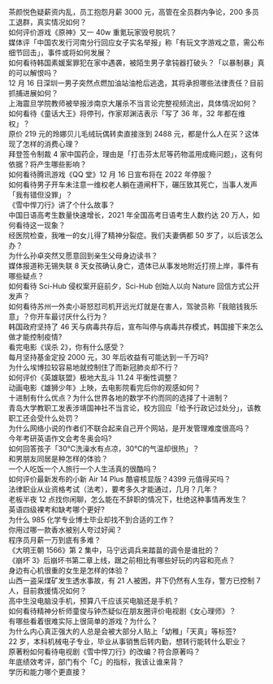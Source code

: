 茶颜悦色疑薪资内乱，员工抱怨月薪 3000 元，高管在全员群内争论，200 多员工退群，真实情况如何？  
如何评价游戏《原神》又一 40w 重氪玩家毁号脱坑？  
媒体评「中国农发行河南分行回应女子实名举报」称「有玩文字游戏之意，需公布细节回击」，事件或将如何发展？  
如何看待韩国素媛案罪犯在家中遇袭，被陌生男子拿钝器打破头？「以暴制暴」真的可以解恨吗？  
12 月 16 日深圳一男子突然点燃加油站油枪后逃逸，其将承担哪些法律责任？目前抓捕进展如何？  
上海震旦学院教师被举报涉南京大屠杀不当言论完整视频流出，具体情况如何？  
如何看待《童话大王》将停刊，作家郑渊洁表示「写了 36 年，32 年都在维权」？  
原价 219 元的玲娜贝儿毛绒玩偶转卖直接涨到 2488 元，都是什么人在买？这体现了怎样的消费心理？  
拜登签令制裁 4 家中国药企，理由是「打击芬太尼等药物滥用成瘾问题」，这有何依据？将产生哪些影响？  
如何看待腾讯游戏《QQ 堂》12 月 16 日宣布将在 2022 年停服？  
如何看待男子开车未注意一维权老人躺在道闸杆下，碾压致其死亡，当事人发声「我有错但没罪」？  
《雪中悍刀行》讲了个什么故事？  
中国日语高考生数量快速增长，2021 年全国高考日语考生人数约达 20 万人，如何看待这一现象？  
经医院检查，我唯一的女儿得了精神分裂症。我们夫妻俩都 50 岁了，以后该怎么办？  
为什么孙卓突然又愿意回到亲生父母身边读书？  
媒体报道称无锡失联 8 天女孩确认身亡，遗体已从事发地附近打捞上岸，事件有哪些疑点？  
如何看待 Sci-Hub 侵权案开庭前夕，Sci-Hub 创始人以向 Nature 回信方式公开发声？  
如何看待苏州一外卖小哥怒怼司机开远光灯就是在害人，驾驶员称「我赔钱我乐意」？你开车最讨厌什么行为？  
韩国政府坚持了 46 天与病毒共存后，宣布叫停与病毒共存模式，韩国接下来怎么做才能控制疫情?  
看完电影《误杀 2》，你有什么感受？  
每月坚持基金定投 2000 元，30 年后收益有可能达到一千万吗?  
为什么埃博拉较容易地就控制住了而新冠肺炎却不行？  
如何评价《英雄联盟》极地大乱斗 11.24 平衡性调整？  
动画电影《雄狮少年》上映，去电影院看完后你的观感如何？  
十进制有什么优点？为什么世界各地的数学不约而同的选择了十进制？  
青岛大学教职工发表涉靖国神社不当言论，校方回应「给予行政记过处分」，该教职工还会受什么处罚？  
为什么网络小说的作者们不联合起来自己开个网站，是开发管理难度很高吗？  
今年考研英语作文会考冬奥会吗?  
如何回答孩子「30℃洗澡水有点凉，30℃的气温却很热」？  
和男朋友同居是种怎样的体验？  
一个人吃饭一个人旅行一个人生活真的很酷吗？  
如何评价最新发布的小新 Air 14 Plus 酷睿核显版？4399 元值得买吗？  
法律职业从业资格考试（法考），要考多久才能通过，几月？几年？  
老板半夜 12 点找你闲聊，怎么能在不辞职的情况下，杜绝这种事情再发生？  
英语四级裸考和缺考哪个更好?  
为什么 985 化学专业博士毕业却找不到合适的工作？  
你用过哪一款香水被别人夸过好闻？  
程序员月薪一万到底有多难？  
《大明王朝 1566》第 2 集中，马宁远调兵来踏苗的调令是谁批的？  
《崩坏 3》后崩坏书第二章上线，跟之前相比有哪些好玩的内容和亮点？  
身边有心机很重的女生是怎样的体验？  
山西一盗采煤矿发生透水事故，有 21 人被困，井下仍然有人生存，警方已控制 7 人，目前救援情况如何？  
高中生没电脑没手机，预算八千应该买电脑还是手机？  
如何看待精神分析师童俊与钟杰疑似在朋友圈评价电视剧《女心理师》？  
有哪些看着很难实际上很简单的游戏？为什么？  
为什么内心真正强大的人总是会被大部分人贴上「幼稚」「天真」等标签?  
22 岁，本科机械电子专业，毕业从事销售后转内勤，想转行能转什么职业？  
原著粉如何看待电视剧《雪中悍刀行》的改编？符合原著吗？  
年底绩效考评，部门有个「C」的指标，我该让谁来背？  
学历和能力哪个更直接？  
